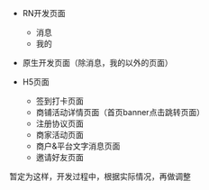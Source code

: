 - RN开发页面
    - 消息
    - 我的

- 原生开发页面（除消息，我的以外的页面）

- H5页面
    - 签到打卡页面
    - 商铺活动详情页面（首页banner点击跳转页面）
    - 注册协议页面
    - 商家活动页面
    - 商户&平台文字消息页面
    - 邀请好友页面



暂定为这样，开发过程中，根据实际情况，再做调整